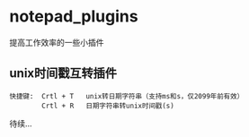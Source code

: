 # notepad_plugins
提高工作效率的一些小插件

## unix时间戳互转插件
```
快捷键:  Crtl + T   unix转日期字符串（支持ms和s，仅2099年前有效）
        Crtl + R   日期字符串转unix时间戳(s)
```

待续...
